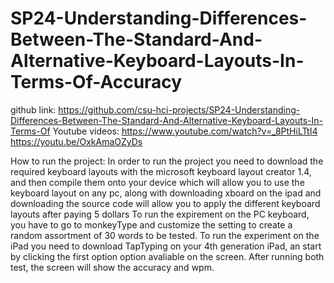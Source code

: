 # SP24-Understanding-Differences-Between-The-Standard-And-Alternative-Keyboard-Layouts-In-Terms-Of-Accuracy
github link: https://github.com/csu-hci-projects/SP24-Understanding-Differences-Between-The-Standard-And-Alternative-Keyboard-Layouts-In-Terms-Of
Youtube videos:
https://www.youtube.com/watch?v=_8PtHiLTtI4
https://youtu.be/OxkAmaOZyDs

How to run the project:
In order to run the project you need to download the required keyboard layouts with the microsoft keyboard layout creator 1.4, and then compile them onto your device which will allow you to use the keyboard layout on any pc, along with downloading xboard on the ipad and downloading the source code will allow you to apply the different keyboard layouts after paying 5 dollars
To run the expirement on the PC keyboard, you have to go to monkeyType and customize the setting to create a random assortment of 30 words to be tested. To run the experiment on the iPad you need to download TapTyping on your 4th generation iPad, an start by clicking the first option option avaliable on the screen. After running both test, the screen will show the accuracy and wpm.
